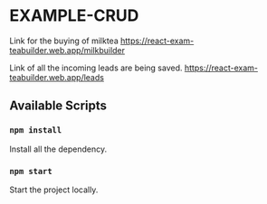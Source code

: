 # EXAMPLE-CRUD

Link for the buying of milktea
https://react-exam-teabuilder.web.app/milkbuilder

Link of all the incoming leads are being saved.
https://react-exam-teabuilder.web.app/leads

## Available Scripts


### `npm install`
Install all the dependency.


### `npm start`
Start the project locally.